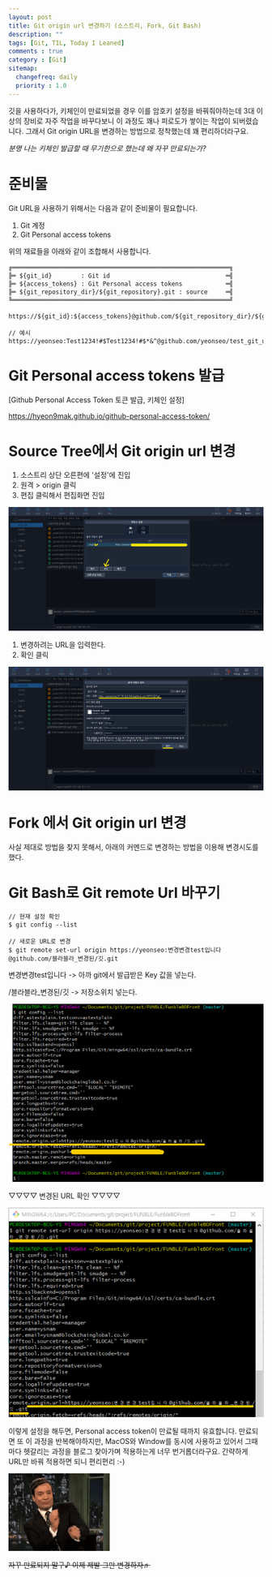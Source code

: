 ```yaml
---
layout: post
title: Git origin url 변경하기 (소스트리, Fork, Git Bash)
description: ""
tags: [Git, TIL, Today I Leaned]
comments : true
category : [Git]
sitemap:
  changefreq: daily
  priority : 1.0
---
```


깃을 사용하다가, 키체인이 만료되었을 경우 이를 암호키 설정을 바꿔줘야하는데 3대 이상의 장비로 자주 작업을 바꾸다보니 이 과정도 꽤나 피로도가 쌓이는 작업이 되버렸습니다. 그래서 Git origin URL을 변경하는 방법으로 정착했는데 꽤 편리하더라구요.

<em>분명 나는 키체인 발급할 때 무기한으로 했는데 왜 자꾸 만료되는가?</em>

<div class="space-item-6"></div>


# 준비물

Git URL을 사용하기 위해서는 다음과 같이 준비물이 필요합니다.

1. Git 계정
2. Git Personal access tokens

위의 재료들을 아래와 같이 조합해서 사용합니다.

```Console
╔════════════════════════════════════════════════════════════╗
╠═ ${git_id}        : Git id                                ═╣
╠═ ${access_tokens} : Git Personal access tokens            ═╣
╠═ ${git_repository_dir}/${git_repository}.git : source     ═╣
╚════════════════════════════════════════════════════════════╝

https://${git_id}:${access_tokens}@github.com/${git_repository_dir}/${git_repository}.git

// 예시
https://yeonseo:Test1234!#$Test1234!#$*&^@github.com/yeonseo/test_git_url.git
```

<div class="space-item-6"></div>

# Git Personal access tokens 발급

[Github Personal Access Token 토큰 발급, 키체인 설정]

<https://hyeon9mak.github.io/github-personal-access-token/>

<div class="space-item-3"></div>

# Source Tree에서 Git origin url 변경

1. 소스트리 상단 오른편에 '설정'에 진입
2. 원격 > origin 클릭
3. 편집 클릭해서 편집화면 진입

![source-tree-url-change](/post/images/2022-03-22-git-url-change3.png)

1. 변경하려는 URL을 입력한다.
2. 확인 클릭

![source-tree-url-change](/post/images/2022-03-22-git-url-change4.png)

<div class="space-item-3"></div>

# Fork 에서 Git origin url 변경

사실 제대로 방법을 찾지 못해서, 아래의 커멘드로 변경하는 방법을 이용해 변경시도를 했다.

<div class="space-item-3"></div>

# Git Bash로 Git remote Url 바꾸기

```Console
// 현재 설정 확인
$ git config --list

// 새로운 URL로 변경
$ git remote set-url origin https://yeonseo:변경변경test입니다@github.com/블라블라_변경된/깃.git

```

변경변경test입니다 -> 아까 git에서 발급받은 Key 값을 넣는다.

/블라블라_변경된/깃 -> 저장소위치 넣는다.

<div class="space-item-3"></div>

![source-tree-url-change](/post/images/2022-03-22-git-url-change1.png)

<div class="space-item-3"></div>

▽▽▽▽ 변경된 URL 확인 ▽▽▽▽

![source-tree-url-change](/post/images/2022-03-22-git-url-change2.png)


<div class="space-item-6"></div>

이렇게 설정을 해두면, Personal access token이 만료될 때까지 유효합니다. 만료되면 또 이 과정을 반복해야하지만, MacOS와 Window를 동시에 사용하고 있어서 그때마다 헷갈리는 과정을 블로그 찾아가며 적용하는게 너무 번거롭더라구요. 간략하게 URL만 바꿔 적용하면 되니 편리편리 :-)


![happy-dev](/post/images/hey/happy01.gif)

<strike>자꾸 만료되지 말구♪ 이제 제발 그만 변경하자♬</strike>